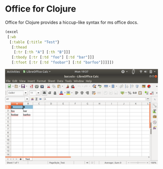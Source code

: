 # Office for Clojure
Office for Clojure provides a hiccup-like syntax for ms office docs.

```clojure
(excel
 [:wb
  [:table {:title "Test"}
   [:thead
    [:tr [:th "A"] [:th "B"]]]
   [:tbody [:tr [:td "foo"] [:td "bar"]]]
   [:tfoot [:tr [:td "foobar"] [:td "barfoo"]]]]])
```
![Screenshot](screenshot_excel.png)
